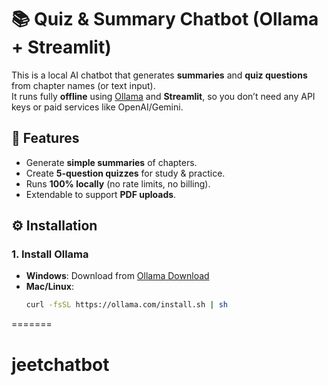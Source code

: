 
# 📚 Quiz & Summary Chatbot (Ollama + Streamlit)

This is a local AI chatbot that generates **summaries** and **quiz questions** from chapter names (or text input).  
It runs fully **offline** using [Ollama](https://ollama.com/) and **Streamlit**, so you don’t need any API keys or paid services like OpenAI/Gemini.  



## 🚀 Features
- Generate **simple summaries** of chapters.
- Create **5-question quizzes** for study & practice.
- Runs **100% locally** (no rate limits, no billing).
- Extendable to support **PDF uploads**.



## ⚙️ Installation

### 1. Install Ollama
- **Windows**: Download from [Ollama Download](https://ollama.com/download)  
- **Mac/Linux**:
  ```bash
  curl -fsSL https://ollama.com/install.sh | sh
=======
# jeetchatbot

